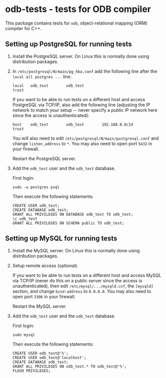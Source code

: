 # odb-tests - tests for ODB compiler

This package contains tests for `odb`, object-relational mapping (ORM)
compiler for C++.

## Setting up PostgreSQL for running tests

1. Install the PostgreSQL server. On Linux this is normally done using
   distribution packages.

2. In `/etc/postgresql/N/main/pg_hba.conf` add the following line after the
   `local all postgres ...` line:

   ```
   local   odb_test        odb_test                                trust
   ```

   If you want to be able to run tests on a different host and access
   PostgreSQL via TCP/IP, also add the following line (adjusting the IP
   network to match your setup -- never specify a public IP network here since
   the access is unauthenticated):

   ```
   host    odb_test        odb_test        192.168.0.0/24          trust
   ```

   You will also need to edit `/etc/postgresql/N/main/postgresql.conf` and
   change `listen_address` to `*`. You may also need to open port `5432` in
   your firewall.

   Restart the PostgreSQL server.

3. Add the `odb_test` user and the `odb_test` database.

   First login:

   ```
   sudo -u postgres psql
   ```

   Then execute the following statements:

   ```
   CREATE USER odb_test;
   CREATE DATABASE odb_test;
   GRANT ALL PRIVILEGES ON DATABASE odb_test TO odb_test;
   \c odb_test
   GRANT ALL PRIVILEGES ON SCHEMA public TO odb_test;
   ```

## Setting up MySQL for running tests

1. Install the MySQL server. On Linux this is normally done using distribution
   packages.

2. Setup remote access (optional).

   If you want to be able to run tests on a different host and access MySQL
   via TCP/IP (never do this on a public server since the access is
   unauthenticated), then edit `/etc/mysql/.../mysqld.cnf`, the `[mysqld]`
   section, and change `bind-address` to `0.0.0.0`. You may also need to open
   port `3306` in your firewall.

   Restart the MySQL server.

3. Add the `odb_test` user and the `odb_test` database.

   First login:

   ```
   sudo mysql
   ```

   Then execute the following statements:

   ```
   CREATE USER odb_test@'%';
   CREATE USER odb_test@'localhost';
   CREATE DATABASE odb_test;
   GRANT ALL PRIVILEGES ON odb_test.* TO odb_test@'%';
   FLUSH PRIVILEGES;
   ```
